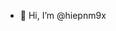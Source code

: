 - 👋 Hi, I’m @hiepnm9x

<!---
hiepnm9x/hiepnm9x is a ✨ special ✨ repository because its `README.md` (this file) appears on your GitHub profile.
You can click the Preview link to take a look at your changes.
--->
